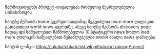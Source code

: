 წარმოგიდგენთ პროექტ-დავალებას რომელიც შესრულებულია unilabისთვის

საიტზე მუშაობს home გვერდი საიდანაც შეგვიძლია learn more ღილაკით გადავიდეთ world news გვერდზე, ასევე საიტზე მუშაობს discovery page სადაც api საშუალებით
წამმოღებულია 10 სტატიკური news ხოლო load more ღილაკის საშუალებით შესაძლებელია თითო ახალი news დამატება.

საიტის ლინკი:
https://lukakatchkatchishvili.github.io/TrainingProject/
